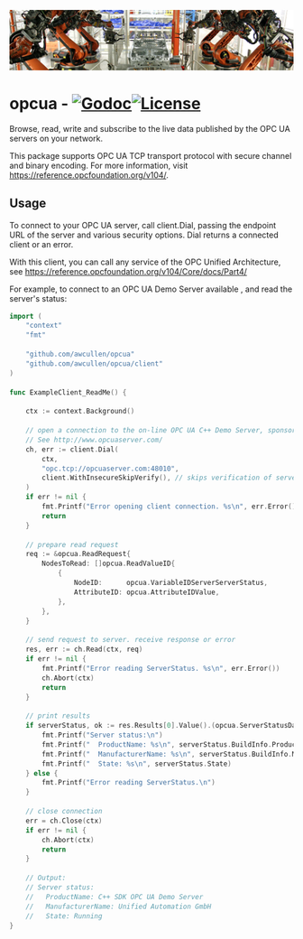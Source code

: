 ![robot][1]

# opcua - [![Godoc](http://img.shields.io/badge/go-documentation-blue.svg?style=flat-square)](https://pkg.go.dev/mod/github.com/awcullen/opcua)[![License](http://img.shields.io/badge/license-mit-blue.svg?style=flat-square)](https://raw.githubusercontent.com/awcullen/opcua/master/LICENSE)
Browse, read, write and subscribe to the live data published by the OPC UA servers on your network.

This package supports OPC UA TCP transport protocol with secure channel and binary encoding.  For more information, visit https://reference.opcfoundation.org/v104/.


## Usage
To connect to your OPC UA server, call client.Dial, passing the endpoint URL of the server and various security options. Dial returns a connected client or an error.

With this client, you can call any service of the OPC Unified Architecture, see https://reference.opcfoundation.org/v104/Core/docs/Part4/

For example, to connect to an OPC UA Demo Server available , and read the server's status: 

```go
import (
	"context"
	"fmt"

	"github.com/awcullen/opcua"
	"github.com/awcullen/opcua/client"
)

func ExampleClient_ReadMe() {

	ctx := context.Background()

	// open a connection to the on-line OPC UA C++ Demo Server, sponsored by One-Way Automation Inc.
	// See http://www.opcuaserver.com/
	ch, err := client.Dial(
		ctx,
		"opc.tcp://opcuaserver.com:48010",
		client.WithInsecureSkipVerify(), // skips verification of server certificate
	)
	if err != nil {
		fmt.Printf("Error opening client connection. %s\n", err.Error())
		return
	}

	// prepare read request
	req := &opcua.ReadRequest{
		NodesToRead: []opcua.ReadValueID{
			{
				NodeID:      opcua.VariableIDServerServerStatus,
				AttributeID: opcua.AttributeIDValue,
			},
		},
	}

	// send request to server. receive response or error
	res, err := ch.Read(ctx, req)
	if err != nil {
		fmt.Printf("Error reading ServerStatus. %s\n", err.Error())
		ch.Abort(ctx)
		return
	}

	// print results
	if serverStatus, ok := res.Results[0].Value().(opcua.ServerStatusDataType); ok {
		fmt.Printf("Server status:\n")
		fmt.Printf("  ProductName: %s\n", serverStatus.BuildInfo.ProductName)
		fmt.Printf("  ManufacturerName: %s\n", serverStatus.BuildInfo.ManufacturerName)
		fmt.Printf("  State: %s\n", serverStatus.State)
	} else {
		fmt.Printf("Error reading ServerStatus.\n")
	}

	// close connection
	err = ch.Close(ctx)
	if err != nil {
		ch.Abort(ctx)
		return
	}

	// Output:
	// Server status:
	//   ProductName: C++ SDK OPC UA Demo Server
	//   ManufacturerName: Unified Automation GmbH
	//   State: Running
}


```
 [1]: robot6.jpg
